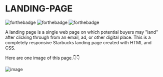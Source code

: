 # LANDING-PAGE
![forthebadge]()
![forthebadge](https://forthebadge.com/images/badges/uses-html.svg)
![forthebadge](https://forthebadge.com/images/badges/uses-css.svg)

A landing page is a single web page on which potential buyers may "land" after clicking through from an email, ad, or other digital place.
This is a completely responsive Starbucks landing page created with HTML and CSS.

Here are one image of this page.👇👇

![image](https://user-images.githubusercontent.com/75858184/210274003-13afff3c-2121-4b8c-bca7-281f85501ae9.png)
